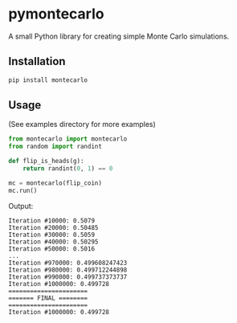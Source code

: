 # pymontecarlo
A small Python library for creating simple Monte Carlo simulations.

## Installation
```bash
pip install montecarlo
```

## Usage
(See examples directory for more examples)
```python
from montecarlo import montecarlo
from random import randint

def flip_is_heads(g):
    return randint(0, 1) == 0

mc = montecarlo(flip_coin)
mc.run()
```

Output:
```
Iteration #10000: 0.5079
Iteration #20000: 0.50485
Iteration #30000: 0.5059
Iteration #40000: 0.50295
Iteration #50000: 0.5016
...
Iteration #970000: 0.499608247423
Iteration #980000: 0.499712244898
Iteration #990000: 0.499737373737
Iteration #1000000: 0.499728
======================
======= FINAL ========
======================
Iteration #1000000: 0.499728
```
